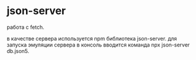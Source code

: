 # json-server
работа с fetch.

в качестве сервера используется npm библиотека json-server.
для запуска эмуляции сервера в консоль вводится команда npx json-server db.json5.